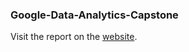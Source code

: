 ### Google-Data-Analytics-Capstone
Visit the report on the [website](https://cjyen.netlify.app/posts/cyclistic-bike-share-analysis/).